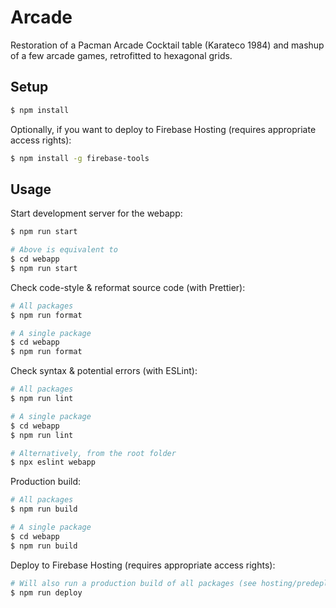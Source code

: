 # Arcade

Restoration of a Pacman Arcade Cocktail table (Karateco 1984) and mashup of a few arcade games, retrofitted to hexagonal grids. 

## Setup

```bash
$ npm install
```

Optionally, if you want to deploy to Firebase Hosting (requires appropriate access rights):

```bash
$ npm install -g firebase-tools
```

## Usage

Start development server for the webapp:

```bash
$ npm run start

# Above is equivalent to
$ cd webapp
$ npm run start
```

Check code-style & reformat source code (with Prettier):

```bash
# All packages
$ npm run format

# A single package
$ cd webapp
$ npm run format
```

Check syntax & potential errors (with ESLint):

```bash
# All packages
$ npm run lint

# A single package
$ cd webapp
$ npm run lint

# Alternatively, from the root folder
$ npx eslint webapp
```

Production build:

```bash
# All packages
$ npm run build

# A single package
$ cd webapp
$ npm run build
```

Deploy to Firebase Hosting (requires appropriate access rights):

```bash
# Will also run a production build of all packages (see hosting/predeploy script in `firebase.json`)
$ npm run deploy
```